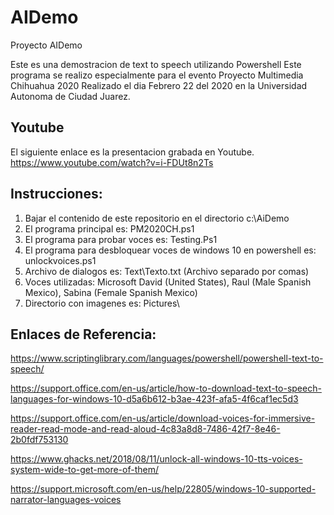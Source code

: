 # AIDemo
Proyecto AIDemo

Este es una demostracion de text to speech utilizando Powershell
Este programa se realizo especialmente para el evento Proyecto Multimedia Chihuahua 2020
Realizado el dia Febrero 22 del 2020 en la Universidad Autonoma de Ciudad Juarez.

## Youtube
El siguiente enlace es la presentacion grabada en Youtube.
https://www.youtube.com/watch?v=i-FDUt8n2Ts

## Instrucciones:
1) Bajar el contenido de este repositorio en el directorio c:\AiDemo
2) El programa principal es: PM2020CH.ps1
3) El programa para probar voces es: Testing.Ps1
4) El programa para desbloquear voces de windows 10 en powershell es: unlockvoices.ps1 
5) Archivo de dialogos es: Text\Texto.txt (Archivo separado por comas)
6) Voces utilizadas: Microsoft David (United States), Raul (Male Spanish Mexico), Sabina (Female Spanish Mexico)
7) Directorio con imagenes es: Pictures\

## Enlaces de Referencia:

https://www.scriptinglibrary.com/languages/powershell/powershell-text-to-speech/

https://support.office.com/en-us/article/how-to-download-text-to-speech-languages-for-windows-10-d5a6b612-b3ae-423f-afa5-4f6caf1ec5d3

https://support.office.com/en-us/article/download-voices-for-immersive-reader-read-mode-and-read-aloud-4c83a8d8-7486-42f7-8e46-2b0fdf753130

https://www.ghacks.net/2018/08/11/unlock-all-windows-10-tts-voices-system-wide-to-get-more-of-them/

https://support.microsoft.com/en-us/help/22805/windows-10-supported-narrator-languages-voices

